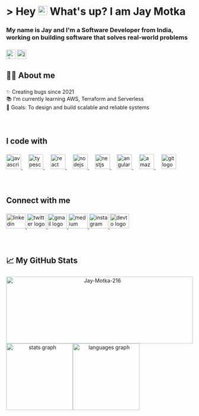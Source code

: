 <h1 align="left"> > Hey <img src="https://media.giphy.com/media/hvRJCLFzcasrR4ia7z/giphy.gif" width="25" height="25"> What's up? I am Jay Motka</h1>

###

<h3 align="left">My name is Jay and I'm a Software Developer from India, working on building software that solves real-world problems</h3>

###

<p align="left">
    <img src="https://komarev.com/ghpvc/?username=Jay-Motka-216&label=Profile%20views&color=0e75b6&style=flat" alt="Jay-Motka-216" height="25em"/>
    <a href="https://twitter.com/jay_motka" target="blank">
        <img src="https://img.shields.io/twitter/follow/jay_motka?logo=twitter&style=for-the-badge" alt="jay_motka" height="25em" />
    </a>
</p>

<h2 align="left"> 👨‍💻 About me</h2>

###

<p align="left">
    ✨ Creating bugs since 2021 <br>
    📚 I'm currently learning AWS, Terraform and Serverless <br>
    🎯 Goals: To design and build scalable and reliable systems <br>
  <!--🎯 Goals: ...<br>🎲 Fun fact: ... -->
</p>

###

<br clear="both">

<h2 align="left">I code with</h2>

###

<div align="left">
    <a href="https://developer.mozilla.org/en-US/docs/Web/JavaScript" target="_blank" rel="noreferrer">
      <img src="https://cdn.jsdelivr.net/gh/devicons/devicon/icons/javascript/javascript-original.svg" height="40" alt="javascript logo"  />
    </a>
  <img width="12" />
    <a href="https://www.typescriptlang.org/" target="_blank" rel="noreferrer">
      <img src="https://cdn.jsdelivr.net/gh/devicons/devicon/icons/typescript/typescript-original.svg" height="40" alt="typescript logo"  />
    </a>
  <img width="12" />
    <a href="https://reactjs.org/" target="_blank" rel="noreferrer">
      <img src="https://cdn.jsdelivr.net/gh/devicons/devicon/icons/react/react-original.svg" height="40" alt="react logo"  />
    </a>
  <img width="12" />
    <a href="https://nodejs.org" target="_blank" rel="noreferrer">
      <img src="https://cdn.jsdelivr.net/gh/devicons/devicon/icons/nodejs/nodejs-original.svg" height="40" alt="nodejs logo"  />
    </a>
  <img width="12" />
    <a href="https://nestjs.com" target="_blank" rel="noreferrer">
      <img src="https://cdn.jsdelivr.net/gh/devicons/devicon/icons/nestjs/nestjs-plain.svg" height="40" alt="nestjs logo"  />
    </a>
  <img width="12" />
    
  <!-- img src="https://cdn.jsdelivr.net/gh/devicons/devicon/icons/jest/jest-plain.svg" height="40" alt="jest logo"  />
  <img width="12" /-->
  <a href="https://angular.io" target="_blank" rel="noreferrer">
      <img src="https://cdn.jsdelivr.net/gh/devicons/devicon/icons/angularjs/angularjs-original.svg" height="40" alt="angularjs logo"  />
  </a>
  <img width="12" />
  <a href="https://aws.amazon.com/?nc2=h_lg" targer="_blank" rel="noreferrrer">
      <img src="https://cdn.jsdelivr.net/gh/devicons/devicon/icons/amazonwebservices/amazonwebservices-original.svg" height="40" alt="amazonwebservices logo"  />
  </a>
  <img width="12" />
  <a href="https://git-scm.com" targer="_blank" rel="noreferrrer">
      <img src="https://cdn.jsdelivr.net/gh/devicons/devicon/icons/git/git-original.svg" height="40" alt="git logo"  />
  </a>
</div>

###

<br clear="both">

<h2 align="left">Connect with me</h2>

###

<div align="left">
  <a href="https://www.linkedin.com/in/jay-motka-5a48b1186/" target="_blank">
    <img src="https://raw.githubusercontent.com/maurodesouza/profile-readme-generator/master/src/assets/icons/social/linkedin/default.svg" width="52" height="40" alt="linkedin logo"  />
  </a>
  <a href="https://twitter.com/jay_motka" target="_blank">
    <img src="https://raw.githubusercontent.com/maurodesouza/profile-readme-generator/master/src/assets/icons/social/twitter/default.svg" width="52" height="40" alt="twitter logo"  />
  </a>
  <a href="mailto:jaymotka.216@gmail.com" target="_blank">
    <img src="https://raw.githubusercontent.com/maurodesouza/profile-readme-generator/master/src/assets/icons/social/gmail/default.svg" width="52" height="40" alt="gmail logo"  />
  </a>
  <a href="jaymotka216" target="_blank">
    <img src="https://raw.githubusercontent.com/maurodesouza/profile-readme-generator/master/src/assets/icons/social/medium/default.svg" width="52" height="40" alt="medium logo"  />
  </a>
  <a href="https://www.instagram.com/jay_motka_" target="_blank">
    <img src="https://raw.githubusercontent.com/maurodesouza/profile-readme-generator/master/src/assets/icons/social/instagram/default.svg" width="52" height="40" alt="instagram logo"  />
  </a>
  <a href="https://dev.to/jaymotka" target="_blank">
    <img src="https://raw.githubusercontent.com/maurodesouza/profile-readme-generator/master/src/assets/icons/social/devto/default.svg" width="52" height="40" alt="devto logo"  />
  </a>
</div>

###

<br clear="both">

<h2 align="left">📈 My GitHub Stats</h2>

###

<div align="center" style="display: flex; flex-direction: raw; flex-wrap: wrap;">
  <img height="180em" width="100%" src="https://github-readme-streak-stats.herokuapp.com/?user=Jay-Motka-216&layout=compact&show_icons=true&theme=tokyonight&line_height=27&title_color=FFFFFF" alt="Jay-Motka-216" />
  <img height="180em" src="https://github-readme-stats.vercel.app/api?username=Jay-Motka-216&hide_title=false&hide_rank=false&show_icons=true&include_all_commits=true&count_private=true&disable_animations=false&theme=dracula&locale=en&hide_border=false&order=1" alt="stats graph"  />
  <img height="180em" src="https://github-readme-stats.vercel.app/api/top-langs?username=Jay-Motka-216&locale=en&hide_title=false&layout=compact&card_width=450&langs_count=6&theme=dracula&hide_border=false&order=2" alt="languages graph"  />
</div>

###
